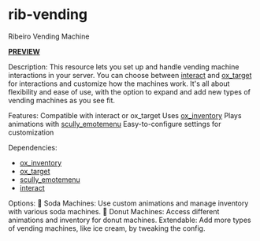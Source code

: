 # rib-vending
Ribeiro Vending Machine

[**PREVIEW**](https://vimeo.com/1000589475?share=copy)

Description:
This resource lets you set up and handle vending machine interactions in your server. You can choose between [interact](https://github.com/darktrovx/interact) and [ox_target](https://github.com/overextended/ox_target) for interactions and customize how the machines work. It's all about flexibility and ease of use, with the option to expand and add new types of vending machines as you see fit.

Features:
Compatible with interact or ox_target
Uses [ox_inventory](https://github.com/overextended/ox_inventory)
Plays animations with [scully_emotemenu](https://github.com/Scullyy/scully_emotemenu)
Easy-to-configure settings for customization

Dependencies:
- [ox_inventory](https://github.com/overextended/ox_inventory)
- [ox_target](https://github.com/overextended/ox_target)
- [scully_emotemenu](https://github.com/Scullyy/scully_emotemenu)
- [interact](https://github.com/darktrovx/interact)


Options:
🥤 Soda Machines: Use custom animations and manage inventory with various soda machines.
🍩 Donut Machines: Access different animations and inventory for donut machines.
Extendable: Add more types of vending machines, like ice cream, by tweaking the config.
